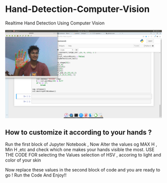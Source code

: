 # Hand-Detection-Computer-Vision
Realtime Hand Detection Using Computer Vision 

![ScreenShot](https://github.com/Sharron4me/Hand-Detection-Computer-Vision/blob/master/hand.png?raw=true)


## How to customize it according to your hands ? 

Run the first block of Jupyter Notebook , Now Alter the values og MAX H , Min H ,etc and  check which one makes your hands visible the most.
USE THE CODE FOR selecting the Values selection of HSV , accoring to light and color of your skin 

Now replace these values in the second block of code and you are ready to go ! Run the Code And Enjoy!!
